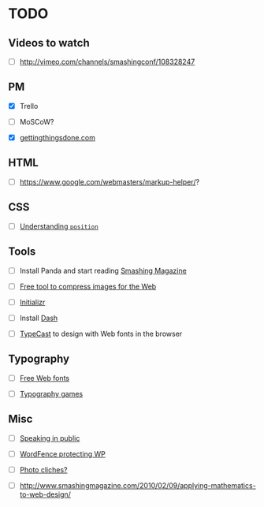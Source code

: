 # TODO

## Videos to watch

- [ ] http://vimeo.com/channels/smashingconf/108328247

## PM

- [x] Trello 
- [ ] MoSCoW?
- [x] [gettingthingsdone.com](http://gettingthingsdone.com/)


## HTML

- [ ] https://www.google.com/webmasters/markup-helper/?

## CSS

- [ ] [Understanding `position`](http://blog.froont.com/positioning-in-web-design)



## Tools

- [ ] Install Panda and start reading [Smashing Magazine](http://www.smashingmagazine.com/)
- [ ] [Free tool to compress images for the Web](https://compressor.io)
- [ ] [Initializr](http://www.initializr.com/)
- [ ] Install [Dash](http://kapeli.com/dash)
- [ ] [TypeCast](http://typecast.com) to design with Web fonts in the browser


## Typography

- [ ] [Free Web fonts](http://www.typewolf.com/free-fonts)
- [ ] [Typography games](http://type.method.ac/)


## Misc

- [ ] [Speaking in public](http://speaking.io/)

- [ ] [WordFence protecting WP](http://www.wordfence.com/)
- [ ] [Photo cliches?](https://gonebeforelong.wordpress.com/2013/05/06/cliches/)

- [ ] http://www.smashingmagazine.com/2010/02/09/applying-mathematics-to-web-design/

